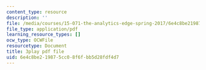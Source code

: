```yaml
---
content_type: resource
description: ''
file: /media/courses/15-071-the-analytics-edge-spring-2017/6e4c8be219875cc08f6fbb5d28fdf4d7_H5uEHZBRWtc.pdf
file_type: application/pdf
learning_resource_types: []
ocw_type: OCWFile
resourcetype: Document
title: 3play pdf file
uid: 6e4c8be2-1987-5cc0-8f6f-bb5d28fdf4d7
---
```

